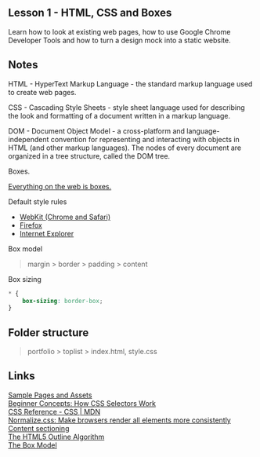 ## Lesson 1 - HTML, CSS and Boxes  

Learn how to look at existing web pages, how to use Google Chrome Developer Tools and how to turn a design mock into a static website.

Notes
----
HTML - HyperText Markup Language - the standard markup language used to create web pages.

CSS - Cascading Style Sheets - style sheet language used for describing the look and formatting of a document written in a markup language.

DOM - Document Object Model - a cross-platform and language-independent convention for representing and interacting with objects in HTML (and other markup languages). The nodes of every document are organized in a tree structure, called the DOM tree.

Boxes.

[Everything on the web is boxes.](https://www.youtube.com/watch?v=Nj5RCaE_b00)

Default style rules  
* [WebKit (Chrome and Safari)](http://trac.webkit.org/browser/trunk/Source/WebCore/css/html.css)  
* [Firefox](http://hg.mozilla.org/mozilla-central/file/tip/layout/style/html.css)  
* [Internet Explorer](http://www.iecss.com/) 

Box model  
> margin > border > padding > content

Box sizing  
```css
* {
	box-sizing: border-box;
}
```

Folder structure
----
> portfolio > toplist > index.html, style.css

Links
----
[Sample Pages and Assets](http://assignments.udacity-extras.appspot.com/courses/html-css/index.html)  
[Beginner Concepts: How CSS Selectors Work](https://css-tricks.com/how-css-selectors-work/)  
[CSS Reference - CSS | MDN](https://developer.mozilla.org/en-US/docs/Web/CSS/Reference)  
[Normalize.css: Make browsers render all elements more consistently](http://necolas.github.io/normalize.css/)  
[Content sectioning](https://developer.mozilla.org/en-US/docs/Web/HTML/Element#Content_sectioning)  
[The HTML5 Outline Algorithm](https://developer.mozilla.org/en-US/docs/Web/Guide/HTML/Sections_and_Outlines_of_an_HTML5_document#The_HTML5_Outline_Algorithm)  
[The Box Model](http://assignments.udacity-extras.appspot.com/courses/html-css/samples/box-model.html)
